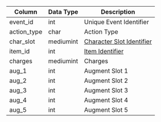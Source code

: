 | Column      | Data Type | Description                                                                                             |
| ----------- | --------- | ------------------------------------------------------------------------------------------------------- |
| event_id    | int       | Unique Event Identifier                                                                                 |
| action_type | char      | Action Type                                                                                             |
| char_slot   | mediumint | [Character Slot Identifier](https://eqemu.gitbook.io/server/categories/reference-lists/inventory-slots) |
| item_id     | int       | [Item Identifier](items.md)                                                                             |
| charges     | mediumint | Charges                                                                                                 |
| aug_1       | int       | Augment Slot 1                                                                                          |
| aug_2       | int       | Augment Slot 2                                                                                          |
| aug_3       | int       | Augment Slot 3                                                                                          |
| aug_4       | int       | Augment Slot 4                                                                                          |
| aug_5       | int       | Augment Slot 5                                                                                          |